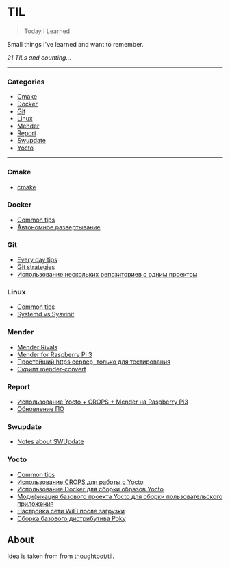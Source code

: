 # TIL

> Today I Learned

Small things I've learned and want to remember.

_21 TILs and counting..._

---

### Categories

* [Cmake](#cmake)
* [Docker](#docker)
* [Git](#git)
* [Linux](#linux)
* [Mender](#mender)
* [Report](#report)
* [Swupdate](#swupdate)
* [Yocto](#yocto)

---

### Cmake

* [cmake](cmake/books.md)

### Docker

* [Common tips](docker/common.md)
* [Автономное развертывание](docker/standalone-deployments.md)

### Git

* [Every day tips](git/everyday-tips.md)
* [Git strategies](git/git-strategies.md)
* [Использование нескольких репозиториев с одним проектом](git/multiple-repo.md)

### Linux

* [Common tips](linux/common.md)
* [Systemd vs Sysvinit](linux/systemd-sysvinit.md)

### Mender

* [Mender Rivals](mender/rivals.md)
* [Mender for Raspberry Pi 3](mender/raspberry3.md)
* [Простейший https сервер, только для тестирования](mender/simplehttps.md)
* [Скрипт mender-convert](mender/mender-convert.md)

### Report

* [Использование Yocto + CROPS + Mender на Raspberry Pi3](report/yocto-crocs-mender.md)
* [Обновление ПО](report/deploy.md)

### Swupdate

* [Notes about SWUpdate](swupdate/common.md)

### Yocto

* [Common tips](yocto/common.md)
* [Использование CROPS для работы с Yocto](yocto/crops.md)
* [Использование Docker для сборки образов Yocto](yocto/yocto-docker.md)
* [Модификация базового проекта Yocto для сборки пользовательского приложения](yocto/helloworld.md)
* [Настройка сети WiFI после загрузки](yocto/raspberry3-wifi.md)
* [Сборка базового дистрибутива Poky](yocto/quick-start.md)

## About

Idea is taken from from [thoughtbot/til](https://github.com/thoughtbot/til).
